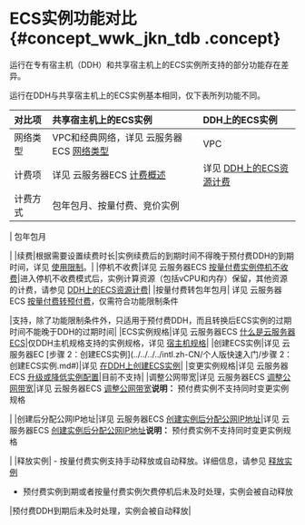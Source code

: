 # ECS实例功能对比 {#concept_wwk_jkn_tdb .concept}

运行在专有宿主机（DDH）和共享宿主机上的ECS实例所支持的部分功能存在差异。

运行在DDH与共享宿主机上的ECS实例基本相同，仅下表所列功能不同。

|对比项|共享宿主机上的ECS实例|DDH上的ECS实例|
|:--|:-----------|:---------|
|网络类型|VPC和经典网络，详见 云服务器ECS [网络类型](../../../../intl.zh-CN/产品简介/网络和安全性/网络类型.md#)|VPC|
|计费项|详见 云服务器ECS [计费概述](../../../../intl.zh-CN/产品定价/计费概述.md#)|详见 [DDH上的ECS资源计费](../../../../intl.zh-CN/产品定价/DDH上的ECS资源计费.md#)|
|计费方式| 包年包月、按量付费、竞价实例

 | 包年包月

 |
|续费|根据需要设置续费时长|实例续费后的到期时间不得晚于预付费DDH的到期时间，详见 [使用限制](intl.zh-CN/产品简介/使用限制.md#)。|
|停机不收费|详见 云服务器ECS [按量付费实例停机不收费](../../../../intl.zh-CN/产品定价/按量付费实例停机不收费.md#)|进入停机不收费模式后，实例计算资源（包括vCPU和内存）保留，其他资源的计费，请参见 [DDH上的ECS资源计费](../../../../intl.zh-CN/产品定价/DDH上的ECS资源计费.md#)|
|按量付费转包年包月| 详见 云服务器ECS [按量付费转预付费](../../../../intl.zh-CN/产品定价/按量付费转预付费.md#)，仅需符合功能限制条件

 |支持，除了功能限制条件外，只适用于预付费DDH，而且转换后ECS实例的过期时间不能晚于DDH的过期时间|
|ECS实例规格|详见 云服务器ECS [什么是云服务器ECS](../../../../intl.zh-CN/产品简介/什么是云服务器ECS.md#)|仅DDH主机规格支持的实例规格，详见 [宿主机规格](intl.zh-CN/产品简介/宿主机规格.md#)|
|创建ECS实例|详见 云服务器EC [步骤 2：创建ECS实例](../../../../intl.zh-CN/个人版快速入门/步骤 2：创建ECS实例.md#)|详见 [在DDH上创建ECS实例](../../../../intl.zh-CN/快速入门/在DDH上创建ECS实例.md#)|
|变更实例规格|详见 云服务器ECS [升级或降低实例配置](../../../../intl.zh-CN/用户指南/升降配/升降配概述.md#ChangeType)|目前不支持|
|调整公网带宽|详见 云服务器ECS [调整公网带宽](../../../../intl.zh-CN/用户指南/升降配/升降配概述.md#ChangeBandwidth)|详见 云服务器ECS [调整公网带宽](../../../../intl.zh-CN/用户指南/升降配/升降配概述.md#ChangeBandwidth)**说明：** 预付费实例不支持同时变更实例规格

|
|创建后分配公网IP地址|详见 云服务器ECS [创建实例后分配公网IP地址](../../../../intl.zh-CN/用户指南/升降配/升降配概述.md#AllocatePublicIp)|详见 云服务器ECS [创建实例后分配公网IP地址](../../../../intl.zh-CN/用户指南/升降配/升降配概述.md#AllocatePublicIp)**说明：** 预付费实例不支持同时变更实例规格

|
|释放实例| -   按量付费实例支持手动释放或自动释放。详细信息，请参见 [释放实例](../../../../intl.zh-CN/用户指南/实例/释放实例.md#)
-   预付费实例到期或者按量付费实例欠费停机后未及时处理，实例会被自动释放

 |预付费DDH到期后未及时处理，实例会被自动释放|

